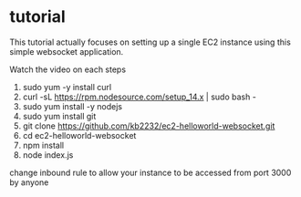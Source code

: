 # tutorial

This tutorial actually focuses on setting up a single EC2 instance using this simple websocket application.

Watch the video on each steps

1. sudo yum -y install curl
2. curl -sL https://rpm.nodesource.com/setup_14.x | sudo bash -
3. sudo yum install -y nodejs
4. sudo yum install git
5. git clone https://github.com/kb2232/ec2-helloworld-websocket.git
6. cd ec2-helloworld-websocket
7. npm install
8. node index.js

change inbound rule to allow your instance to be accessed from port 3000 by anyone
